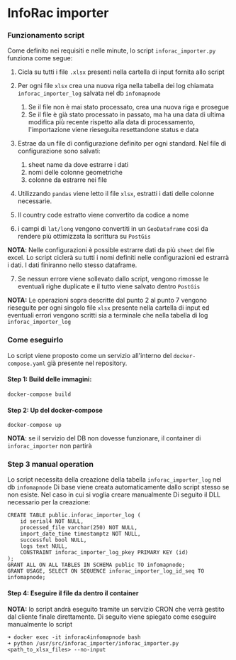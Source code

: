 # InfoRac importer

### Funzionamento script

Come definito nei requisiti e nelle minute, lo script `inforac_importer.py` funziona come segue:

1. Cicla su tutti i file `.xlsx` presenti nella cartella di input fornita allo script

1. Per ogni file `xlsx` crea una nuova riga nella tabella dei log chiamata `inforac_importer_log` salvata nel db `infomapnode`
    1. Se il file non è mai stato processato, crea una nuova riga e prosegue
    2. Se il file è già stato processato in passato, ma ha una data di ultima modifica più recente rispetto alla data di processamento, l'importazione viene rieseguita resettandone status e data
1. Estrae da un file di configurazione definito per ogni standard. Nel file di configurazione sono salvati:
    1. sheet name da dove estrarre i dati
    1. nomi delle colonne geometriche
    1. colonne da estrarre nei file
1. Utilizzando `pandas` viene letto il file `xlsx`, estratti i dati delle colonne necessarie.
1. Il country code estratto viene convertito da codice a nome
1. i campi di `lat/long` vengono convertiti in un `GeoDataframe` così da rendere più ottimizzata la scrittura su `PostGis`

**NOTA**: Nelle configurazioni è possible estrarre dati da più `sheet` del file excel. Lo script ciclerà su tutti i nomi definiti nelle configurazioni ed estrarrà i dati. I dati finiranno nello stesso dataframe.

7. Se nessun errore viene sollevato dallo script, vengono rimosse le eventuali righe duplicate e il tutto viene salvato dentro `PostGis`

**NOTA:** Le operazioni sopra descritte dal punto 2 al punto 7 vengono rieseguite per ogni singolo file `xlsx` presente nella cartella di input ed eventuali errori vengono scritti sia a terminale che nella tabella di log `inforac_importer_log`

### Come eseguirlo

Lo script viene proposto come un servizio all'interno del `docker-compose.yaml` già presente nel repository.

#### Step 1: Build delle immagini:
```
docker-compose build
```

#### Step 2: Up del docker-compose
```
docker-compose up
```

**NOTA**: se il servizio del DB non dovesse funzionare, il container di `inforac_importer` non partirà

### Step 3 manual operation

Lo script necessita della creazione della tabella `inforac_importer_log` nel db `infomapnode`
Di base viene creata automaticamente dallo script stesso se non esiste. Nel caso in cui si voglia creare manualmente
Di seguito il DLL necessario per la creazione:

```
CREATE TABLE public.inforac_importer_log (
	id serial4 NOT NULL,
	processed_file varchar(250) NOT NULL,
	import_date_time timestamptz NOT NULL,
	successful bool NULL,
	logs text NULL,
	CONSTRAINT inforac_importer_log_pkey PRIMARY KEY (id)
);
GRANT ALL ON ALL TABLES IN SCHEMA public TO infomapnode;
GRANT USAGE, SELECT ON SEQUENCE inforac_importer_log_id_seq TO infomapnode;

```


#### Step 4: Eseguire il file da dentro il container

**NOTA:** lo script andrà eseguito tramite un servizio CRON che verrà gestito dal cliente finale direttamente. Di seguito viene spiegato come eseguire manualmente lo script

```
➜ docker exec -it inforac4infomapnode bash
➜ python /usr/src/inforac_importer/inforac_importer.py <path_to_xlsx_files> --no-input
```

